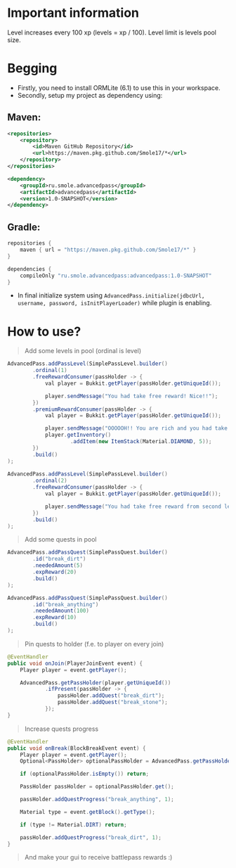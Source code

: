 # Important information
Level increases every 100 xp (levels = xp / 100). Level limit is levels pool size.

# Begging
- Firstly, you need to install ORMLite (6.1) to use this in your workspace.
- Secondly, setup my project as dependency using:
## Maven:
```xml
<repositories>
    <repository>
        <id>Maven GitHub Repository</id>
        <url>https://maven.pkg.github.com/Smole17/*</url>
    </repository>
</repositories>
```
```xml
<dependency>
    <groupId>ru.smole.advancedpass</groupId>
    <artifactId>advancedpass</artifactId>
    <version>1.0-SNAPSHOT</version>
</dependency>
```
## Gradle:
```gradle
repositories {
    maven { url = "https://maven.pkg.github.com/Smole17/*" }
}
```
```gradle
dependencies {
    compileOnly "ru.smole.advancedpass:advancedpass:1.0-SNAPSHOT"
}
```
- In final initialize system using ``AdvancedPass.initialize(jdbcUrl, username, password, isInitPlayerLoader)`` while plugin is enabling.

# How to use?
> Add some levels in pool (ordinal is level)
```java
AdvancedPass.addPassLevel(SimplePassLevel.builder()
        .ordinal(1)
        .freeRewardConsumer(passHolder -> {
            val player = Bukkit.getPlayer(passHolder.getUniqueId());

            player.sendMessage("You had take free reward! Nice!!");
        })
        .premiumRewardConsumer(passHolder -> {
            val player = Bukkit.getPlayer(passHolder.getUniqueId());

            player.sendMessage("OOOOOH!! You are rich and you had take premium reward! That's awesome!!!");
            player.getInventory()
                    .addItem(new ItemStack(Material.DIAMOND, 5));
        })
        .build()
);
        
AdvancedPass.addPassLevel(SimplePassLevel.builder()
        .ordinal(2)
        .freeRewardConsumer(passHolder -> {
            val player = Bukkit.getPlayer(passHolder.getUniqueId());

            player.sendMessage("You had take free reward from second level!");
        })
        .build()
);
```
> Add some quests in pool
```java
AdvancedPass.addPassQuest(SimplePassQuest.builder()
        .id("break_dirt")
        .neededAmount(5)
        .expReward(20)
        .build()
);

AdvancedPass.addPassQuest(SimplePassQuest.builder()
        .id("break_anything")
        .neededAmount(100)
        .expReward(10)
        .build()
);
```
> Pin quests to holder (f.e. to player on every join)
```java
@EventHandler
public void onJoin(PlayerJoinEvent event) {
    Player player = event.getPlayer();

    AdvancedPass.getPassHolder(player.getUniqueId())
            .ifPresent(passHolder -> {
                passHolder.addQuest("break_dirt");
                passHolder.addQuest("break_stone");
            });
}
```
> Increase quests progress
```java
@EventHandler
public void onBreak(BlockBreakEvent event) {
    Player player = event.getPlayer();
    Optional<PassHolder> optionalPassHolder = AdvancedPass.getPassHolder(player.getUniqueId());

    if (optionalPassHolder.isEmpty()) return;

    PassHolder passHolder = optionalPassHolder.get();

    passHolder.addQuestProgress("break_anything", 1);

    Material type = event.getBlock().getType();

    if (type != Material.DIRT) return;

    passHolder.addQuestProgress("break_dirt", 1);
}
```
> And make your gui to receive battlepass rewards :)
